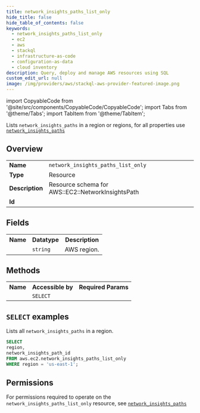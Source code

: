 ```yaml
---
title: network_insights_paths_list_only
hide_title: false
hide_table_of_contents: false
keywords:
  - network_insights_paths_list_only
  - ec2
  - aws
  - stackql
  - infrastructure-as-code
  - configuration-as-data
  - cloud inventory
description: Query, deploy and manage AWS resources using SQL
custom_edit_url: null
image: /img/providers/aws/stackql-aws-provider-featured-image.png
---
```


import CopyableCode from '@site/src/components/CopyableCode/CopyableCode';
import Tabs from '@theme/Tabs';
import TabItem from '@theme/TabItem';

Lists <code>network_insights_paths</code> in a region or regions, for all properties use <a href="/providers/aws/serviceName/network_insights_paths/"><code>network_insights_paths</code></a>

## Overview
<table><tbody>
<tr><td><b>Name</b></td><td><code>network_insights_paths_list_only</code></td></tr>
<tr><td><b>Type</b></td><td>Resource</td></tr>
<tr><td><b>Description</b></td><td>Resource schema for AWS::EC2::NetworkInsightsPath</td></tr>
<tr><td><b>Id</b></td><td><CopyableCode code="aws.ec2.network_insights_paths_list_only" /></td></tr>
</tbody></table>

## Fields
<table><tbody><tr><th>Name</th><th>Datatype</th><th>Description</th></tr><tr><td><CopyableCode code="region" /></td><td><code>string</code></td><td>AWS region.</td></tr>
</tbody></table>

## Methods

<table><tbody>
  <tr>
    <th>Name</th>
    <th>Accessible by</th>
    <th>Required Params</th>
  </tr>
  <tr>
    <td><CopyableCode code="list_resources" /></td>
    <td><code>SELECT</code></td>
    <td><CopyableCode code="region" /></td>
  </tr>
</tbody></table>

## `SELECT` examples
Lists all <code>network_insights_paths</code> in a region.
```sql
SELECT
region,
network_insights_path_id
FROM aws.ec2.network_insights_paths_list_only
WHERE region = 'us-east-1';
```


## Permissions

For permissions required to operate on the <code>network_insights_paths_list_only</code> resource, see <a href="/providers/aws/ec2/network_insights_paths/#permissions"><code>network_insights_paths</code></a>

